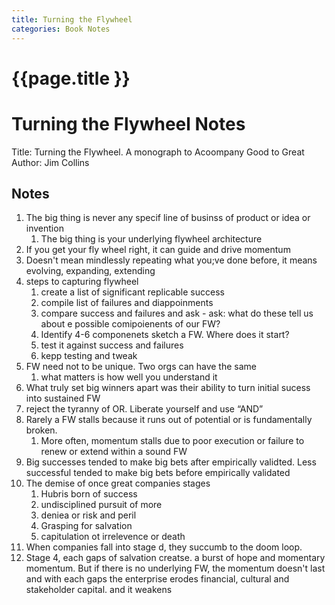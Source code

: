 ```yaml
---
title: Turning the Flywheel
categories: Book Notes
---
```


# {{page.title }}

# Turning the Flywheel Notes

Title: Turning the Flywheel. A monograph to Acoompany Good to Great
Author: Jim Collins

## Notes

1. The big thing is never any specif line of businss of product or idea or invention
    1. The big thing is your underlying flywheel architecture
2. If you get your fly wheel right, it can guide and drive momentum
3. Doesn't mean mindlessly repeating what you;ve done before, it means evolving, expanding, extending
4. steps to capturing flywheel
    1. create a list of significant replicable success
    2. compile list of failures and diappoinments
    3. compare success and failures and ask - ask: what do these tell us about e possible comipoienents of our FW?
    4. Identify 4-6 componenets sketch a FW. Where does it start?
    5. test it against success and failures
    6. kepp testing and tweak
5. FW need not to be unique. Two orgs can have the same
    1. what matters is how well you understand it
6. What truly set big winners apart was their ability to turn initial sucess into sustained FW
7. reject the tyranny of OR. Liberate yourself and use “AND”
8. Rarely a FW stalls because it runs out of potential or is fundamentally broken.
    1. More often, momentum stalls due to poor execution or failure to renew or extend within a sound FW
9. Big successes tended to make big bets after empirically validted. Less successful tended to make big bets before empirically validated
10. The demise of once great companies stages
    1. Hubris born of success
    2. undisciplined pursuit of more
    3. deniea or risk and peril
    4. Grasping for salvation
    5. capitulation ot irrelevence or death
11. When companies fall into stage d, they succumb to the doom loop.
12. Stage 4, each gaps of salvation creatse. a burst of hope and momentary momentum. But if there is no underlying FW, the momentum doesn't last and with each gaps the enterprise erodes financial, cultural and stakeholder capital. and it weakens
